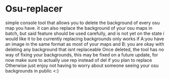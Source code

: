 # Osu-replacer
simple console tool that allows you to delete the background of every osu map you have.
it can also replace the background of your osu maps in batch, but said feature should be used carefully, and is not yet on the state i would like it to be
currently replacing backgrounds only works if A:you have an image in the same format as most of your maps and B: you are okay with deleting any background that isnt replaceable
Once deleted, the tool has no way of fixing your backgrounds, this may be fixed on a future update, for now make sure to actually use rep instead of del if you plan to replace
Otherwise just enjoy not having to worry about someone seeing your osu backgrounds in public <:)
